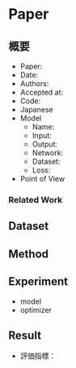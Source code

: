 # Paper


## 概要

* Paper:
* Date:
* Authors:
* Accepted at:
* Code:
* Japanese
* Model
    * Name:
    * Input:
    * Output:
    * Network:
    * Dataset:
    * Loss:
* Point of View




### Related Work



## Dataset



## Method



## Experiment

* model
* optimizer



## Result

* 評価指標：
